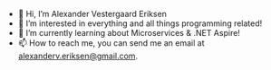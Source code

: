 - 👋 Hi, I’m Alexander Vestergaard Eriksen
- 👀 I’m interested in everything and all things programming related!
- 🌱 I’m currently learning about Microservices & .NET Aspire!
- 📫 How to reach me, you can send me an email at alexanderv.eriksen@gmail.com.

<!---
Alex-Eriksen/Alex-Eriksen is a ✨ special ✨ repository because its `README.md` (this file) appears on your GitHub profile.
You can click the Preview link to take a look at your changes.
--->
